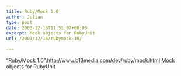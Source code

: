 ```yaml
---
title: Ruby/Mock 1.0
author: Julian
type: post
date: 2003-12-16T11:51:07+00:00
excerpt: Mock objects for RubyUnit
url: /2003/12/16/rubymock-10/

---
```

&#8220;Ruby/Mock 1.0&#8221;:http://www.b13media.com/dev/ruby/mock.html Mock objects for RubyUnit